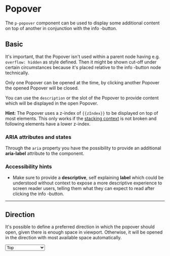 # Popover

The `p-popover` component can be used to display some additional content on top of another in conjunction with 
the info <p-popover description="Hello World"></p-popover>-button.

## Basic

It's important, that the Popover isn't used within a parent node having e.g. `overflow: hidden` as style defined. 
Then it might be shown cut-off under certain circumstances because it's placed relative 
to the info <p-icon name="information" aria="{ 'aria-label': 'Information icon' }"></p-icon>-button node technically.

Only one Popover can be opened at the time, by clicking another Popover the opened Popover will be closed.

You can use the `description` or the slot of the Popover to provide content which will be displayed in the open Popover.

**Hint:** The Popover uses a z-index of `{{zIndex}}` to be displayed on top of most elements. This only works if the 
[stacking context](https://developer.mozilla.org/en-US/docs/Web/CSS/CSS_Positioning/Understanding_z_index/The_stacking_context) is not broken and following elements
have a lower z-index.

<Playground :markup="basicMarkup" :config="config"></Playground>

### ARIA attributes and states

Through the `aria` property you have the possibility to provide an additional **aria-label** attribute to the component.

<Playground :markup="accessibilityMarkup" :config="config"></Playground>

### <p-icon name="accessibility" size="medium" color="notification-neutral" aria-hidden="true"></p-icon> Accessibility hints

- Make sure to provide a **descriptive**, self explaining **label** which could be understood without context to expose a more descriptive experience to screen reader users, 
telling them what they can expect to read after clicking the info <p-icon name="information" aria="{ 'aria-label': 'Information icon' }"></p-icon>-button.

---

## Direction

It's possible to define a preferred direction in which the popover should open, given there is enough space in viewport. Otherwise, 
it will be opened in the direction with most available space automatically.

<Playground :markup="directionMarkup" :config="config">
  <select v-model="direction">
    <option disabled>Select a direction</option>
    <option value="top">Top</option>
    <option value="right">Right</option>
    <option value="bottom">Bottom</option>
    <option value="left">Left</option>
  </select>
</Playground>

<script lang="ts">
import {POPOVER_Z_INDEX} from "../../../constants"; 

  import Vue from 'vue';
  import Component from 'vue-class-component';
  
  @Component
  export default class Code extends Vue {
    config = { overflowX: 'visible' };

    direction = 'left';
    popoverContent = 'Some additional content.';
    zIndex = POPOVER_Z_INDEX;
    
    basicMarkup = `<p-text>
  Some content <p-popover>${this.popoverContent}</p-popover> which is longer.<br>  Some more content <p-popover description="${this.popoverContent}"></p-popover>.
</p-text>`;

    descriptionMarkup = `<p-popover description="${this.popoverContent}"></p-popover>`;

    get directionMarkup() {
      return `<p-popover direction="${this.direction}">${this.popoverContent}</p-popover>`;
    }

    accessibilityMarkup = `<p-text>
  Some content <p-popover aria="{ 'aria-label': 'Some more descriptive label' }">${this.popoverContent}</p-popover>
</p-text>`;
    
  }
</script>

